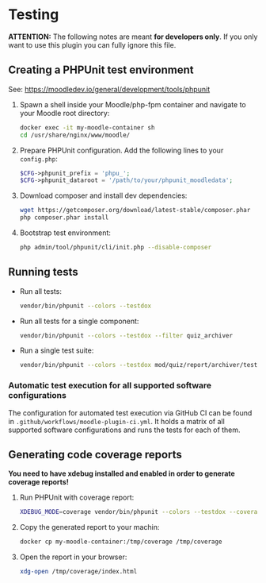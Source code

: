 # Testing

**ATTENTION:** The following notes are meant **for developers only**. If you only want
to use this plugin you can fully ignore this file.


## Creating a PHPUnit test environment

See: https://moodledev.io/general/development/tools/phpunit

1. Spawn a shell inside your Moodle/php-fpm container and navigate to your
   Moodle root directory:
   ```bash
   docker exec -it my-moodle-container sh
   cd /usr/share/nginx/www/moodle/
   ```
2. Prepare PHPUnit configuration. Add the following lines to your `config.php`:
   ```php
   $CFG->phpunit_prefix = 'phpu_';
   $CFG->phpunit_dataroot = '/path/to/your/phpunit_moodledata';
   ```
3. Download composer and install dev dependencies:
   ```bash
   wget https://getcomposer.org/download/latest-stable/composer.phar
   php composer.phar install
   ```
4. Bootstrap test environment:
   ```bash
   php admin/tool/phpunit/cli/init.php --disable-composer
   ```


## Running tests

- Run all tests:
  ```bash
  vendor/bin/phpunit --colors --testdox
  ```
- Run all tests for a single component:
    ```bash
    vendor/bin/phpunit --colors --testdox --filter quiz_archiver
    ```
- Run a single test suite:
    ```bash
    vendor/bin/phpunit --colors --testdox mod/quiz/report/archiver/tests/classes/Report_test.php
    ```

### Automatic test execution for all supported software configurations

The configuration for automated test execution via GitHub CI can be found in
`.github/workflows/moodle-plugin-ci.yml`. It holds a matrix of all supported
software configurations and runs the tests for each of them.


## Generating code coverage reports

**You need to have xdebug installed and enabled in order to generate coverage
reports!**

1. Run PHPUnit with coverage report:
   ```bash
   XDEBUG_MODE=coverage vendor/bin/phpunit --colors --testdox --coverage-html /tmp/coverage --filter quiz_archiver
   ```
2. Copy the generated report to your machin:
    ```bash
    docker cp my-moodle-container:/tmp/coverage /tmp/coverage
    ```
3. Open the report in your browser:
   ```bash
   xdg-open /tmp/coverage/index.html
   ```
